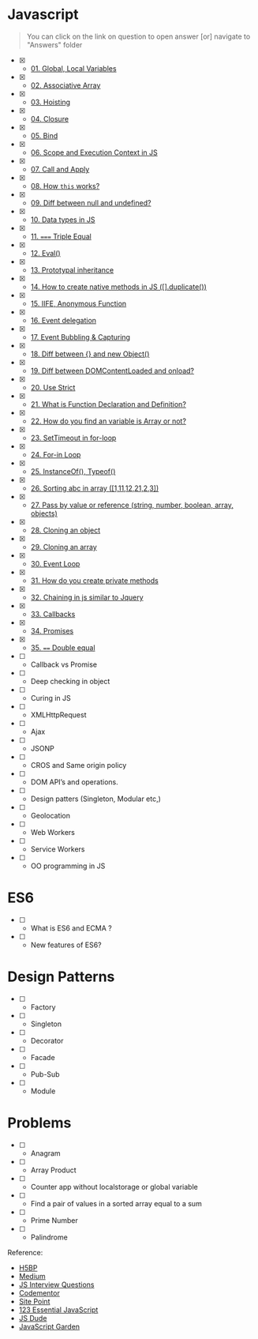 # Javascript

> You can click on the link on question to open answer [or] navigate to "Answers" folder

- [x] - [01. Global, Local Variables](Javascript/Answers/01.global-local-variables.js)
- [x] - [02. Associative Array](https://github.com/FuelFrontend/Frontend-Developer-Interview-Preparation/blob/master/Javascript/Answers/02.associative-array.js)
- [x] - [03. Hoisting](https://github.com/FuelFrontend/Frontend-Developer-Interview-Preparation/blob/master/Javascript/Answers/03.hoisting.js)
- [x] - [04. Closure](https://github.com/FuelFrontend/Frontend-Developer-Interview-Preparation/blob/master/Javascript/Answers/04.closure.js)
- [x] - [05. Bind](https://github.com/FuelFrontend/Frontend-Developer-Interview-Preparation/blob/master/Javascript/Answers/05.bind.js)
- [x] - [06. Scope and Execution Context in JS](https://github.com/FuelFrontend/Frontend-Developer-Interview-Preparation/blob/master/Javascript/Answers/06.scope.js)
- [x] - [07. Call and Apply](https://github.com/FuelFrontend/Frontend-Developer-Interview-Preparation/blob/master/Javascript/Answers/07.call-and-apply.js)
- [x] - [08. How `this` works?](https://github.com/FuelFrontend/Frontend-Developer-Interview-Preparation/blob/master/Javascript/Answers/08.how-this-works.js)
- [x] - [09. Diff between null and undefined?](https://github.com/FuelFrontend/Frontend-Developer-Interview-Preparation/blob/master/Javascript/Answers/09.diff-between-null-and-undefined.js)
- [x] - [10. Data types in JS](https://github.com/FuelFrontend/Frontend-Developer-Interview-Preparation/blob/master/Javascript/Answers/10.data-types-in-js.js)
- [x] - [11. `===` Triple Equal](https://github.com/FuelFrontend/Frontend-Developer-Interview-Preparation/blob/master/Javascript/Answers/11.triple-equal.js)
- [x] - [12. Eval()](https://github.com/FuelFrontend/Frontend-Developer-Interview-Preparation/blob/master/Javascript/Answers/12.eval.js)
- [x] - [13. Prototypal inheritance](https://github.com/FuelFrontend/Frontend-Developer-Interview-Preparation/blob/master/Javascript/Answers/13.prototypal-inheritance.js)
- [x] - [14. How to create native methods in JS ([].duplicate())](https://github.com/FuelFrontend/Frontend-Developer-Interview-Preparation/blob/master/Javascript/Answers/14.create-native-methods.js)
- [x] - [15. IIFE, Anonymous Function](https://github.com/FuelFrontend/Frontend-Developer-Interview-Preparation/blob/master/Javascript/Answers/15.iife-anonymous-function.js)
- [x] - [16. Event delegation](https://github.com/FuelFrontend/Frontend-Developer-Interview-Preparation/blob/master/Javascript/Answers/16.event-delegation.js)
- [x] - [17. Event Bubbling & Capturing](https://github.com/FuelFrontend/Frontend-Developer-Interview-Preparation/blob/master/Javascript/Answers/17.event-bubbling-and-capturing.js)
- [x] - [18. Diff between {} and new Object()](https://github.com/FuelFrontend/Frontend-Developer-Interview-Preparation/blob/master/Javascript/Answers/18.difference-between-%7B%7D-and-new%20Object().js)
- [x] - [19. Diff between DOMContentLoaded and onload?](https://github.com/FuelFrontend/Frontend-Developer-Interview-Preparation/blob/master/Javascript/Answers/19.domContentLoaded-and-onLoad.js)
- [x] - [20. Use Strict](https://github.com/FuelFrontend/Frontend-Developer-Interview-Preparation/blob/master/Javascript/Answers/20.use-strict.js)
- [x] - [21. What is Function Declaration and Definition?](https://github.com/FuelFrontend/Frontend-Developer-Interview-Preparation/blob/master/Javascript/Answers/21.function-declaration-definition.js)
- [x] - [22. How do you find an variable is Array or not?](https://github.com/FuelFrontend/Frontend-Developer-Interview-Preparation/blob/master/Javascript/Answers/22.find-array-or-not.js)
- [x] - [23. SetTimeout in for-loop](https://github.com/FuelFrontend/Frontend-Developer-Interview-Preparation/blob/master/Javascript/Answers/23.set-timout-for-loop.js)
- [x] - [24. For-in Loop](https://github.com/FuelFrontend/Frontend-Developer-Interview-Preparation/blob/master/Javascript/Answers/24.for-in-loop.js)
- [x] - [25. InstanceOf(), Typeof()](https://github.com/FuelFrontend/Frontend-Developer-Interview-Preparation/blob/master/Javascript/Answers/25.instance-and-type-of.js)
- [x] - [26. Sorting abc in array ([1,11,12,21,2,3])](https://github.com/FuelFrontend/Frontend-Developer-Interview-Preparation/blob/master/Javascript/Answers/26.sorting-alphabetically.js)
- [x] - [27. Pass by value or reference (string, number, boolean, array, objects)](https://github.com/FuelFrontend/Frontend-Developer-Interview-Preparation/blob/master/Javascript/Answers/27.pass-by-value-and-reference.js)
- [x] - [28. Cloning an object](https://github.com/FuelFrontend/Frontend-Developer-Interview-Preparation/blob/master/Javascript/Answers/28.cloning-objects.js)
- [x] - [29. Cloning an array](https://github.com/FuelFrontend/Frontend-Developer-Interview-Preparation/blob/master/Javascript/Answers/29.cloning-array.js)
- [x] - [30. Event Loop](https://github.com/FuelFrontend/Frontend-Developer-Interview-Preparation/blob/master/Javascript/Answers/30.event-loop.js)
- [x] - [31. How do you create private methods](https://github.com/FuelFrontend/Frontend-Developer-Interview-Preparation/blob/master/Javascript/Answers/31.private-methods.js)
- [x] - [32. Chaining in js similar to Jquery](https://github.com/FuelFrontend/Frontend-Developer-Interview-Preparation/blob/master/Javascript/Answers/32.chaining-in-javascript.js)
- [x] - [33. Callbacks](https://github.com/FuelFrontend/Frontend-Developer-Interview-Preparation/blob/master/Javascript/Answers/33.callbacks.js)
- [x] - [34. Promises](https://github.com/FuelFrontend/Frontend-Developer-Interview-Preparation/blob/master/Javascript/Answers/34.promises.js)
- [x] - [35. `==` Double equal](https://github.com/FuelFrontend/Frontend-Developer-Interview-Preparation/blob/master/Javascript/Answers/35.double-equal-to.js)
- [ ] - Callback vs Promise
- [ ] - Deep checking in object
- [ ] - Curing in JS
- [ ] - XMLHttpRequest
- [ ] - Ajax
- [ ] - JSONP
- [ ] - CROS and Same origin policy
- [ ] - DOM API’s and operations.
- [ ] - Design patters (Singleton, Modular etc,)
- [ ] - Geolocation
- [ ] - Web Workers
- [ ] - Service Workers
- [ ] - OO programming in JS

# ES6

- [ ] - What is ES6 and ECMA ?
- [ ] - New features of ES6?

# Design Patterns

- [ ] - Factory
- [ ] - Singleton
- [ ] - Decorator
- [ ] - Facade
- [ ] - Pub-Sub
- [ ] - Module

# Problems

- [ ] - Anagram
- [ ] - Array Product
- [ ] - Counter app without localstorage or global variable
- [ ] - Find a pair of values in a sorted array equal to a sum
- [ ] - Prime Number
- [ ] - Palindrome

Reference:

- [H5BP](https://github.com/h5bp/Front-end-Developer-Interview-Questions#css-questions)
- [Medium](https://medium.com/javascript-scene/10-interview-questions-every-javascript-developer-should-know-6fa6bdf5ad95#.iybw0vavi)
- [JS Interview Questions](https://github.com/gokulkrishh/js-interview-questions)
- [Codementor](https://www.codementor.io/javascript/tutorial/21-essential-javascript-tech-interview-practice-questions-answers)
- [Site Point](https://www.sitepoint.com/5-javascript-interview-exercises/)
- [123 Essential JavaScript](https://github.com/nishant8BITS/123-Essential-JavaScript-Interview-Question)
- [JS Dude](http://www.thatjsdude.com/interview/js2.html)
- [JavaScript Garden](http://bonsaiden.github.io/JavaScript-Garden/)
